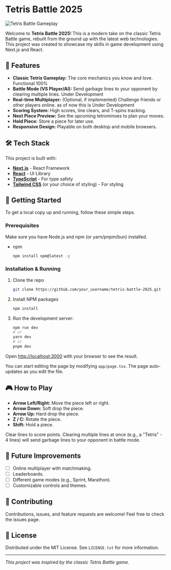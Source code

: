 # Tetris Battle 2025

![Tetris Battle Gameplay](placeholder.gif) <!-- Maglagay ng screenshot o GIF dito! -->

Welcome to **Tetris Battle 2025**! This is a modern take on the classic Tetris Battle game, rebuilt from the ground up with the latest web technologies. This project was created to showcase my skills in game development using Next.js and React.

## 🌟 Features

*   **Classic Tetris Gameplay:** The core mechanics you know and love. Functional 100%
*   **Battle Mode (VS Player/AI):** Send garbage lines to your opponent by clearing multiple lines. Under Development
*   **Real-time Multiplayer:** (Optional, if implemented) Challenge friends or other players online. as of now this is Under Development
*   **Scoring System:** High scores, line clears, and T-spins tracking.
*   **Next Piece Preview:** See the upcoming tetrominoes to plan your moves.
*   **Hold Piece:** Store a piece for later use.
*   **Responsive Design:** Playable on both desktop and mobile browsers.

## 🛠️ Tech Stack

This project is built with:

*   **[Next.js](https://nextjs.org/)** - React Framework
*   **[React](https://reactjs.org/)** - UI Library
*   **[TypeScript](https://www.typescriptlang.org/)** - For type safety
*   **[Tailwind CSS](https://tailwindcss.com/)** (or your choice of styling) - For styling

## 🚀 Getting Started

To get a local copy up and running, follow these simple steps.

### Prerequisites

Make sure you have Node.js and npm (or yarn/pnpm/bun) installed.

*   npm
    ```sh
    npm install npm@latest -g
    ```

### Installation & Running

1.  Clone the repo
    ```sh
    git clone https://github.com/your_username/tetris-battle-2025.git
    ```
2.  Install NPM packages
    ```sh
    npm install
    ```
3.  Run the development server:
    ```bash
    npm run dev
    # or
    yarn dev
    # or
    pnpm dev
    ```

Open [http://localhost:3000](http://localhost:3000) with your browser to see the result.

You can start editing the page by modifying `app/page.tsx`. The page auto-updates as you edit the file.

## 🎮 How to Play

*   **Arrow Left/Right:** Move the piece left or right.
*   **Arrow Down:** Soft drop the piece.
*   **Arrow Up:** Hard drop the piece.
*   **Z / C:** Rotate the piece.
*   **Shift:** Hold a piece.

Clear lines to score points. Clearing multiple lines at once (e.g., a "Tetris" - 4 lines) will send garbage lines to your opponent in battle mode.

## 🔮 Future Improvements

*   [ ] Online multiplayer with matchmaking.
*   [ ] Leaderboards.
*   [ ] Different game modes (e.g., Sprint, Marathon).
*   [ ] Customizable controls and themes.

## 🤝 Contributing

Contributions, issues, and feature requests are welcome! Feel free to check the issues page.

## 📄 License

Distributed under the MIT License. See `LICENSE.txt` for more information.

---

_This project was inspired by the classic Tetris Battle game._